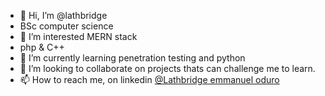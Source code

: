 - 👋 Hi, I’m @lathbridge
- BSc computer science
- 👀 I’m interested MERN stack
- php & C++
- 🌱 I’m currently learning penetration testing and python
- 💞️ I’m looking to collaborate on projects thats can challenge me to learn.
- 📫 How to reach me, on linkedin [@Lathbridge emmanuel oduro](https://www.linkedin.com/in/emmanuel-oduro-lathbridge-8b41b517a/)

<!---
lathbridge/lathbridge is a ✨ special ✨ repository because its `README.md` (this file) appears on your GitHub profile.
You can click the Preview link to take a look at your changes.
--->
